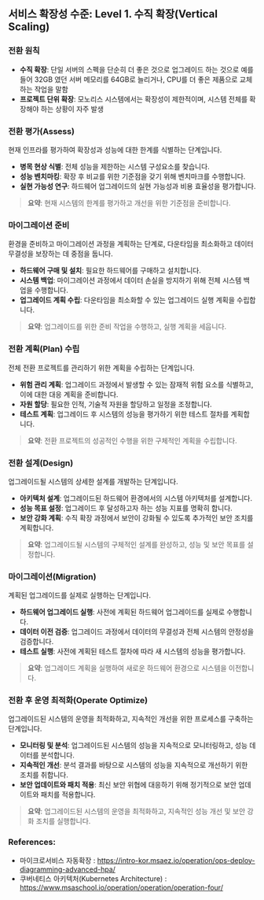 ## 서비스 확장성 수준: Level 1. 수직 확장(Vertical Scaling)

### 전환 원칙
- **수직 확장**: 단일 서버의 스펙을 단순히 더 좋은 것으로 업그레이드 하는 것으로 예를 들어 32GB 였던 서버 메모리를 64GB로 늘리거나, CPU를 더 좋은 제품으로 교체하는 작업을 말함 
- **프로젝트 단위 확장**: 모노리스 시스템에서는 확장성이 제한적이며, 시스템 전체를 확장해야 하는 상황이 자주 발생

### 전환 평가(Assess)
현재 인프라를 평가하여 확장성과 성능에 대한 한계를 식별하는 단계입니다.
- **병목 현상 식별**: 전체 성능을 제한하는 시스템 구성요소를 찾습니다.
- **성능 벤치마킹**: 확장 후 비교를 위한 기준점을 갖기 위해 벤치마크를 수행합니다.
- **실현 가능성 연구**: 하드웨어 업그레이드의 실현 가능성과 비용 효율성을 평가합니다.

> **요약**: 현재 시스템의 한계를 평가하고 개선을 위한 기준점을 준비합니다.

### 마이그레이션 준비
환경을 준비하고 마이그레이션 과정을 계획하는 단계로, 다운타임을 최소화하고 데이터 무결성을 보장하는 데 중점을 둡니다.
- **하드웨어 구매 및 설치**: 필요한 하드웨어를 구매하고 설치합니다.
- **시스템 백업**: 마이그레이션 과정에서 데이터 손실을 방지하기 위해 전체 시스템 백업을 수행합니다.
- **업그레이드 계획 수립**: 다운타임을 최소화할 수 있는 업그레이드 실행 계획을 수립합니다.

> **요약**: 업그레이드를 위한 준비 작업을 수행하고, 실행 계획을 세웁니다.

### 전환 계획(Plan) 수립
전체 전환 프로젝트를 관리하기 위한 계획을 수립하는 단계입니다.
- **위험 관리 계획**: 업그레이드 과정에서 발생할 수 있는 잠재적 위험 요소를 식별하고, 이에 대한 대응 계획을 준비합니다.
- **자원 할당**: 필요한 인적, 기술적 자원을 할당하고 일정을 조정합니다.
- **테스트 계획**: 업그레이드 후 시스템의 성능을 평가하기 위한 테스트 절차를 계획합니다.

> **요약**: 전환 프로젝트의 성공적인 수행을 위한 구체적인 계획을 수립합니다.

### 전환 설계(Design)
업그레이드될 시스템의 상세한 설계를 개발하는 단계입니다.
- **아키텍처 설계**: 업그레이드된 하드웨어 환경에서의 시스템 아키텍처를 설계합니다.
- **성능 목표 설정**: 업그레이드 후 달성하고자 하는 성능 지표를 명확히 합니다.
- **보안 강화 계획**: 수직 확장 과정에서 보안이 강화될 수 있도록 추가적인 보안 조치를 계획합니다.

> **요약**: 업그레이드될 시스템의 구체적인 설계를 완성하고, 성능 및 보안 목표를 설정합니다.

### 마이그레이션(Migration)
계획된 업그레이드를 실제로 실행하는 단계입니다.
- **하드웨어 업그레이드 실행**: 사전에 계획된 하드웨어 업그레이드를 실제로 수행합니다.
- **데이터 이전 검증**: 업그레이드 과정에서 데이터의 무결성과 전체 시스템의 안정성을 검증합니다.
- **테스트 실행**: 사전에 계획된 테스트 절차에 따라 새 시스템의 성능을 평가합니다.

> **요약**: 업그레이드 계획을 실행하여 새로운 하드웨어 환경으로 시스템을 이전합니다.

### 전환 후 운영 최적화(Operate Optimize)
업그레이드된 시스템의 운영을 최적화하고, 지속적인 개선을 위한 프로세스를 구축하는 단계입니다.
- **모니터링 및 분석**: 업그레이드된 시스템의 성능을 지속적으로 모니터링하고, 성능 데이터를 분석합니다.
- **지속적인 개선**: 분석 결과를 바탕으로 시스템의 성능을 지속적으로 개선하기 위한 조치를 취합니다.
- **보안 업데이트와 패치 적용**: 최신 보안 위협에 대응하기 위해 정기적으로 보안 업데이트와 패치를 적용합니다.

> **요약**: 업그레이드된 시스템의 운영을 최적화하고, 지속적인 성능 개선 및 보안 강화 조치를 실행합니다.

### References:
- 마이크로서비스 자동확장 : <a href="https://intro-kor.msaez.io/operation/ops-deploy-diagramming-advanced-hpa/" target="_blank">https://intro-kor.msaez.io/operation/ops-deploy-diagramming-advanced-hpa/</a>
- 쿠버네티스 아키텍처(Kubernetes Architecture) : <a href="https://www.msaschool.io/operation/operation/operation-four/" target="_blank">https://www.msaschool.io/operation/operation/operation-four/</a>

